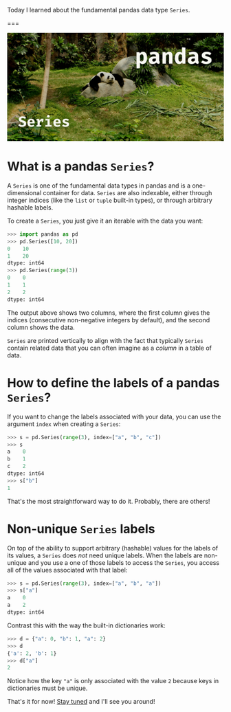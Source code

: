 Today I learned about the fundamental pandas data type `Series`.

===

![A picture of panda (the mammal) with the words "pandas" and "Series" written.](thumbnail.webp "Background photo by Elena Loshina on Unsplash.")


# What is a pandas `Series`?

A `Series` is one of the fundamental data types in pandas and is a one-dimensional container for data.
`Series` are also indexable, either through integer indices (like the `list` or `tuple` built-in types),
or through arbitrary hashable labels.

To create a `Series`, you just give it an iterable with the data you want:

```py
>>> import pandas as pd     
>>> pd.Series([10, 20])
0    10
1    20
dtype: int64
>>> pd.Series(range(3))  
0    0
1    1
2    2
dtype: int64
```

The output above shows two columns, where the first column gives the indices
(consecutive non-negative integers by default),
and the second column shows the data.

`Series` are printed vertically to align with the fact that typically `Series` contain related data
that you can often imagine as a _column_ in a table of data.


# How to define the labels of a pandas `Series`?

If you want to change the labels associated with your data,
you can use the argument `index` when creating a `Series`:

```py
>>> s = pd.Series(range(3), index=["a", "b", "c"])
>>> s
a    0
b    1
c    2
dtype: int64
>>> s["b"]
1
```

That's the most straightforward way to do it.
Probably, there are others!


# Non-unique `Series` labels

On top of the ability to support arbitrary (hashable) values for the labels of its values,
a `Series` does _not_ need unique labels.
When the labels are non-unique and you use a one of those labels to access the `Series`,
you access all of the values associated with that label:

```py
>>> s = pd.Series(range(3), index=["a", "b", "a"])
>>> s["a"]
a    0
a    2
dtype: int64
```

Contrast this with the way the built-in dictionaries work:

```py
>>> d = {"a": 0, "b": 1, "a": 2}
>>> d
{'a': 2, 'b': 1}
>>> d["a"]
2
```

Notice how the key `"a"` is only associated with the value `2` because keys in dictionaries must be unique.


That's it for now! [Stay tuned][subscribe] and I'll see you around!

[subscribe]: /subscribe
